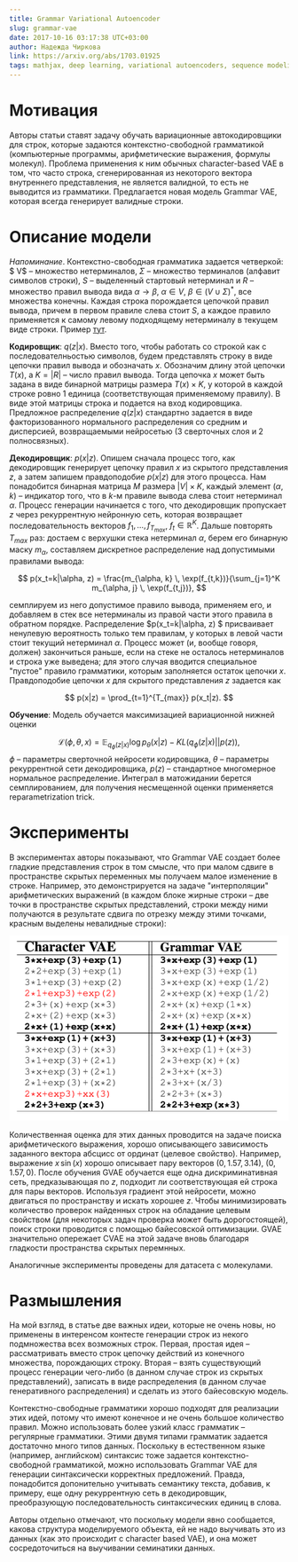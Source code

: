 ```yaml
---
title: Grammar Variational Autoencoder
slug: grammar-vae
date: 2017-10-16 03:17:38 UTC+03:00
author: Надежда Чиркова
link: https://arxiv.org/abs/1703.01925
tags: mathjax, deep learning, variational autoencoders, sequence modeling
---
```


# Мотивация
Авторы статьи ставят задачу обучать вариационные автокодировщики для строк, которые задаются контекстно-свободной грамматикой (компьютерные программы, арифметические выражения, формулы молекул). Проблема применения к ним обычных character-based VAE в том, что часто строка, сгенерированная из некоторого вектора внутреннего представления, не является валидной, то есть не выводится из грамматики. Предлагается новая модель Grammar VAE, которая всегда генерирует валидные строки.

# Описание модели

*Напоминание*. Контекстно-свободная грамматика задается четверкой: $ V$ – множество нетерминалов, $\Sigma$ – множество терминалов (алфавит символов строки), $S$ – выделенный стартовый нетерминал и $R$ – множество правил вывода вида $\alpha \rightarrow \beta$, $\alpha \in V$, $\beta \in (V \cup \Sigma)^*$, все множества конечны. Каждая строка порождается цепочкой правил вывода, причем в первом правиле слева стоит $S$, а каждое правило применяется к самому левому подходящему нетерминалу в текущем виде строки. Пример [тут](http://mathhelpplanet.com/static.php?p=kontekstno-svobodnyye-yazyki-i-grammatiki).

**Кодировщик**: $q(z|x)$. Вместо того, чтобы работать со строкой как с последователньостью символов, будем представлять строку в виде цепочки правил вывода и обозначать $x$. Обозначим длину этой цепочки $T(x)$, а $K=|R|$ – число правил вывода. Тогда цепочка $x$ может быть задана в виде бинарной матрицы размера $T(x) \times K$, у которой в каждой строке ровно 1 единица (соответствующая применяемому правилу). В виде этой матрицы строка и подается на вход кодировщика. Предложное распределение $q(z|x)$ стандартно задается в виде факторизованного нормального распределения со средним и дисперсией, возвращаемыми нейросетью (3 сверточных слоя и 2 полносвязных).

**Декодировщик**: $p(x|z)$. Опишем сначала процесс того, как декодировщик генерирует цепочку правил $x$ из скрытого представления $z$, а затем запишем правдоподобие  $p(x|z)$ для этого процесса. Нам понадобится бинарная матрица $M$ размера $|V| \times K$, каждый элемент ($\alpha,\, k$) – индикатор того, что в $k$-м правиле вывода слева стоит нетерминал $\alpha$. Процесс генерации начинается с того, что декодировщик пропускает $z$ через рекуррентную нейронную сеть, которая возвращает последовательность векторов $f_1, \dots, f_{T_{max}}$, $f_t \in \mathbb{R}^K$. Дальше повторять $T_{max}$ раз: достаем с верхушки стека нетерминал $\alpha$,  берем его бинарную маску $m_\alpha$, составляем дискретное распределение над допустимыми правилами вывода:

$$
   p(x_t=k|\alpha, z) = \frac{m_{\alpha, k} \, \exp(f_{t,k})}{\sum_{j=1}^K m_{\alpha, j} \, \exp(f_{t,j})},
$$

семплируем из него допустимое правило вывода, применяем его, и добавляем в стек все нетерминалы из правой части этого правила в обратном порядке. Распределение $p(x_t=k|\alpha, z) $ присваивает ненулевую вероятность только тем правилам, у которых в левой части стоит текущий нетерминал $\alpha$. Процесс может (и, вообще говоря, должен) закончиться раньше, если на стеке не осталось нетерминалов и строка уже выведена; для этого случая вводится специальное "пустое" правило грамматики, которым заполняется остаток цепочки $x$. Правдоподобие цепочки $x$ для скрытого представления $z$ задается как

$$
   p(x|z) = \prod_{t=1}^{T_{max}} p(x_t|z).
$$

**Обучение**:  Модель обучается максимизацией вариационной нижней оценки

$$
   \mathcal{L}(\phi, \theta, x) = \mathbb{E}_{q_\phi(z|x)} \log p_\theta(x|z) - KL(q_\phi(z|x)||p(z)),
$$
$\phi$ – параметры сверточной нейросети кодировщика, $\theta$ – параметры рекуррентной сети декодировщика, $p(z)$ – стандартное многомерное нормальное распределение. Интеграл в матожидании берется семплированием, для получения несмещенной оценки применяется reparametrization trick.

# Эксперименты
В экспериментах авторы показывают, что Grammar VAE создает более гладкие представления строк в том смысле, что при малом сдвиге в пространстве скрытых переменных мы получаем малое изменение в строке. Например, это демонстрируется на задаче "интерполяции" арифметических выражений (в каждом блоке жирные строки – две точки в пространстве скрытых представлений, строки между ними получаются в результате сдвига по отрезку между этими точками, красным выделены невалидные строки):

<img src="/post-images/grammar-vae/interpolation.png" class="medium" />

Количественная оценка для этих данных проводится на задаче поиска арифметического выражения, хорошо описывающего зависимость заданного вектора абсцисс от ординат (целевое свойство). Например, выражение $x \, \sin (x)$ хорошо описывает пару векторов $(0, 1.57, 3.14)$, $(0,  1.57, 0)$. После обучения GVAE обучается еще одна дискриминативная сеть, предказывающая по $z$, подходит ли соответствующая ей строка для пары векторов. Используя градиент этой нейросети, можно двигаться по пространству и искать хорошее $z$. Чтобы минимизировать количество проверок найденных строк на обладание целевым свойством (для некоторых задач проверка может быть дорогостоящей), поиск строки проводится с помощью байесовской оптимизации. GVAE значительно опережает CVAE на этой задаче вновь благодаря гладкости пространства скрытых перемнных.

Аналогичные эксперименты проведены для датасета с молекулами.

# Размышления
На мой взгляд, в статье две важных идеи, которые не очень новы, но применены в интеренсом контесте генерации строк из некого подмножества всех возможных строк. Первая, простая идея –  рассматривать вместо строк  цепочку действий из конечного множества, порождающих строку. Вторая –  взять существующий процесс генерации чего-либо (в данном случае строк из скрытых представлений), записать в виде распределения (в данном случае генеративного распределения) и сделать из этого байесовскую модель.  

Контекстно-свободные грамматики хорошо подходят для реализации этих идей, потому что имеют конечное и не очень большое количество правил. Можно использовать более узкий класс грамматик – регулярные грамматики. Этими двумя типами грамматик задается достаточно много типов данных. Поскольку в естественном языке (например, английском) синтаксис тоже задается контекстно-свободной грамматикой, можно использовать Grammar VAE для генерации синтаксически корректных предложений. Правда, понадобится допонительно учитывать семантику текста, добавив, к примеру, еще одну рекуррентную сеть в декодировщик, преобразующую последовательность синтаксических единиц в слова.

Авторы отдельно отмечают, что поскольку модели явно сообщается, какова структура моделируемого объекта, ей не надо выучивать это из данных (как это происходит с character based VAE), и она может сосредоточиться на выучивании семинатики данных.

